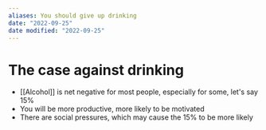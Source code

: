 ```yaml
---
aliases: You should give up drinking
date: "2022-09-25"
date modified: "2022-09-25"
---
```


# The case against drinking
- [[Alcohol]] is net negative for most people, especially for some, let's say 15%
- You will be more productive, more likely to be motivated
- There are social pressures, which may cause the 15% to be more likely
